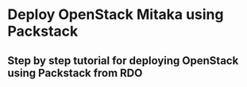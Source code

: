 # Deploy OpenStack Mitaka using Packstack

## Step by step tutorial for deploying OpenStack using Packstack from RDO
